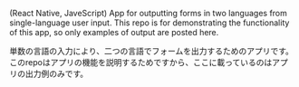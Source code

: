(React Native, JaveScript) App for outputting forms in two languages from single-language user input. This repo is for demonstrating the functionality of this app, so only examples of output are posted here.

単数の言語の入力により、二つの言語でフォームを出力するためのアプリです。このrepoはアプリの機能を説明するためですから、ここに載っているのはアプリの出力例のみです。
